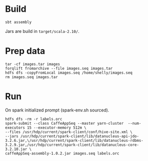 
# Build

```
sbt assembly
```

Jars are build in `target/scala-2.10/`.

# Prep data

```
tar -cf images.tar images
forqlift fromarchive --file images.seq images.tar
hdfs dfs -copyFromLocal images.seq /home/shelly/images.seq
rm images.seq images.tar
```

# Run

On spark initialized prompt (spark-env.sh sourced).

```
hdfs dfs -rm -r labels.orc
spark-submit --class CaffeAppSeq --master yarn-cluster  --num-executors 15 --executor-memory 512m \
--files /usr/hdp/current/spark-client/conf/hive-site.xml \
--jars /usr/hdp/current/spark-client/lib/datanucleus-api-jdo-3.2.6.jar,\/usr/hdp/current/spark-client/lib/datanucleus-rdbms-3.2.9.jar,/usr/hdp/current/spark-client/lib/datanucleus-core-3.2.10.jar \
caffeAppSeq-assembly-1.0.2.jar images.seq labels.orc
```
